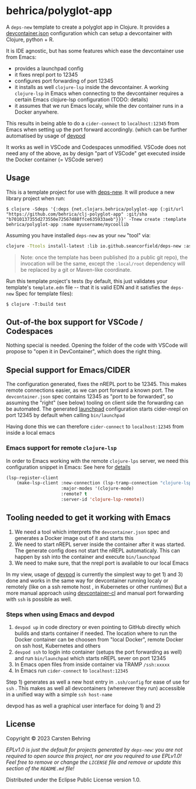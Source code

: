 # behrica/polyglot-app

A `deps-new` template to create a polyglot app in Clojure.
It provides a [devcontainer.json](https://containers.dev) configuration which can setup a devcontainer with Clojure, python + R.

It is IDE agnostic, but has some features which ease the devcontainer use from Emacs:

- provides a launchpad config
- it fixes nrepl port to 12345
- configures port forwarding of port 12345
- it installs as well `clojure-lsp` inside the devcontainer. A working `clojure-lsp` in Emacs when connecting to the devcontainer
  requires a certain Emacs clojure-lsp configuration (TODO: details)
- it assumes that we run Emacs localy, while the dev container runs in a Docker anywhere.
 

This results in being able to do a `cider-connect` to `localhost:12345` from Emacs when setting up the port forward accordingly.
(which can be further automatised by usage of [devpod](https://devpod.sh/)  

It works as well in VSCode and Codespaces unmodified.
VSCode does not need any of the above, as by design "part of VSCode" get executed inside the Docker container (= VSCode server)

## Usage

This is a template project for use with [deps-new](https://github.com/seancorfield/deps-new).
It will produce a new library project when run:

    $ clojure -Sdeps '{:deps {net.clojars.behrica/polyglot-app {:git/url "https://github.com/behrica/clj-polyglot-app" :git/sha "b7010137355d273550e72567d88ffce635933aeb"}}}' -Tnew create :template behrica/polyglot-app :name myusername/mycoollib

Assuming you have installed `deps-new` as your `new` "tool" via:

```bash
clojure -Ttools install-latest :lib io.github.seancorfield/deps-new :as new
```

> Note: once the template has been published (to a public git repo), the invocation will be the same, except the `:local/root` dependency will be replaced by a git or Maven-like coordinate.

Run this template project's tests (by default, this just validates your template's `template.edn`
file -- that it is valid EDN and it satisfies the `deps-new` Spec for template files):

    $ clojure -T:build test

## Out-of-the box support for VSCode / Codespaces
Nothing special is needed. Opening the folder of the code with VSCode will propose to "open it in DevContainer", which does the right thing.

## Special support for Emacs/CIDER

The configuration generated, fixes the nREPL port to be 12345. This makes remote connections easier, as we can port forward a known port.
The `devcontainer.json` spec contains 12345 as "port to be forwarded", so assuming the "right" (see below) tooling on client side
the forwarding can be automated. 
The generated [launchpad](https://github.com/lambdaisland/launchpad) configuration starts cider-nrepl on port 12345 by default when calling 
`bin/launchpad`

Having done this we can therefore `cider-connect` to `localhost:12345` from inside a local emacs

### Emacs support for remote `clojure-lsp`
In order to Emacs working with the remote `clojure-lps` server, we need this configuration snippet in Emacs:
See here for [details](https://emacs-lsp.github.io/lsp-mode/page/remote)

```lisp
(lsp-register-client
    (make-lsp-client :new-connection (lsp-tramp-connection "clojure-lsp")
                     :major-modes '(clojure-mode)
                     :remote? t
                     :server-id 'clojure-lsp-remote))
```

## Tooling needed to get it working with Emacs

1. We need a tool which interprets the `devcontainer.json` spec and generates a Docker image out of it and starts this
2. We need to start nREPL server inside the container after it was started. The generate config does not start the nREPL automaticaly.
   This can happen by ssh into the container and execute `bin/launchpad`  
4. We need to make sure, that the nrepl  port is available to our local Emacs

In my view, usage of [devpod](https://devpod.sh) is currently the simplest way to get 1) and 3) done and works in the same way for devcontainer 
running localy or remotely (like on a ssh remote host , in Kubernetes or other runtimes)
But a more manual approach using [devcontainer-cl](https://github.com/devcontainers/cli) and manual port forwarding with `ssh` is possible as well.

### Steps when using Emacs and devpod
1) `devpod up` in code directory or even pointing to GitHub directly which builds and starts container if needed.
    The location where to run the Docker container can be choosen from "local Docker", remote Docker on ssh host, Kubernetes and others 
3) `devpod ssh` to login into container (setups the port forwarding as well) and run `bin/launchpad`  which starts nREPL sever on port 12345
4) In Emacs open files from inside container via TRAMP `/ssh:xxxxx`
5) In Emacs run `cider-connect` to `localhost:12345`

Step 1) generates as well a new host entry in `.ssh/config` for ease of use for `ssh` . This makes as well all devcontainers (whereever they run) accessible
in a unified way with a simple `ssh host-name`


devpod has as well a graphical user interface for doing 1) and 2)





## License

Copyright © 2023 Carsten Behring

_EPLv1.0 is just the default for projects generated by `deps-new`: you are not_
_required to open source this project, nor are you required to use EPLv1.0!_
_Feel free to remove or change the `LICENSE` file and remove or update this_
_section of the `README.md` file!_

Distributed under the Eclipse Public License version 1.0.
